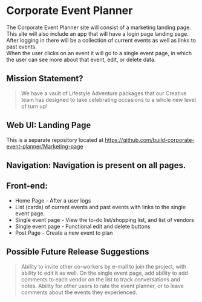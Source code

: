 # Corporate Event Planner

The Corporate Event Planner site will consist of a marketing landing page.  
This site will also include an app that will have a login page landing page.  
After logging in there will be a collection of current events as well as links to past events.  
When the user clicks on an event it will go to a single event page, in which the user can see more about that event, edit, or delete data.

## Mission Statement?

> We have a vault of Lifestyle Adventure packages that our Creative team has designed to take celebrating occasions to a whole new level of turn up!

## Web UI: Landing Page 

This is a separate repository located at https://github.com/build-corporate-event-planner/Marketing-page

## Navigation: Navigation is present on all pages.  


## Front-end:  
- Home Page - After a user logs
- List (cards) of current events and past events with links to the single event page.
- Single event page - View the to-do list/shopping list, and list of vendors
- Single event page - Functional edit and delete buttons
- Post Page - Create a new event to plan

## Possible Future Release Suggestions

> Ability to invite other co-workers by e-mail to join the project, with ability to edit it as well. 
> On the single event page, add ability to add comments to each vendor on the list to track conversations and notes.
> Ability for other users to rate the event planner, or to leave comments about the events they experienced.